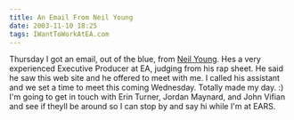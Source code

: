 ```yaml
---
title: An Email From Neil Young
date: 2003-11-10 18:25
tags: IWantToWorkAtEA.com
---
```

Thursday I got an email, out of the blue, from [Neil Young][1]. Hes a very experienced Executive Producer at EA, judging from his rap sheet. He said he saw this web site and he offered to meet with me. I called his assistant and we set a time to meet this coming Wednesday. Totally made my day. :) I'm going to get in touch with Erin Turner, Jordan Maynard, and John Vifian and see if theyll be around so I can stop by and say hi while I'm at EARS.

 [1]: http://www.mobygames.com/developer/sheet/view/developerId=1770/

